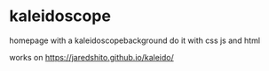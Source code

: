 # kaleidoscope
homepage with a kaleidoscopebackground do it  with css js and html

works on https://jaredshito.github.io/kaleido/
